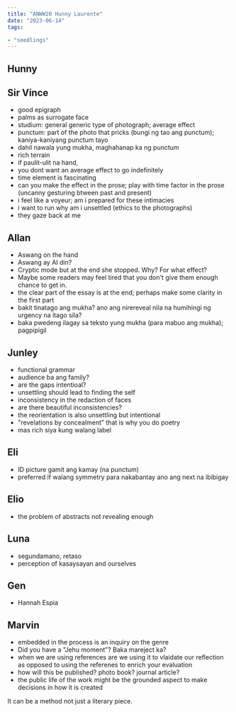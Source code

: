 ```yaml
---
title: "ANWW20 Hunny Laurente"
date: "2023-06-14"
tags:

- "seedlings"
---
```


## Hunny

## Sir Vince
- good epigraph
- palms as surrogate face
- studium: general generic type of photograph; average effect
- punctum: part of the photo that pricks (bungi ng tao ang punctum); kaniya-kaniyang punctum tayo
- dahil nawala yung mukha, maghahanap ka ng punctum
- rich terrain
- if paulit-ulit na hand,
- you dont want an average effect to go indefinitely
- time element is fascinating
- can you make the effect in the prose; play with time factor in the prose (uncanny gesturing btween past and present)
- i feel like a voyeur; am i prepared for these intimacies
- i want to run why am i unsettled (ethics to the photographs)
- they gaze back at me

## Allan
- Aswang on the hand
- Aswang ay AI din?
- Cryptic mode but at the end she stopped. Why? For what effect?
- Maybe some readers may feel tired that you don't give them enough chance to get in.
- the clear part of the essay is at the end; perhaps make some clarity in the first part
- bakit tinatago ang mukha? ano ang nirereveal nila na humihingi ng urgency na itago sila?
- baka pwedeng ilagay sa teksto yung mukha (para mabuo ang mukha); pagpipigil

## Junley
- functional grammar
- audience ba ang family?
- are the gaps intentioal?
- unsettling should lead to finding the self
- inconsistency in the redaction of faces
- are there beautiful inconsistencies?
- the reorientation is also unsettling but intentional
- "revelations by concealment" that is why you do poetry
- mas rich siya kung walang label

## Eli
- ID picture gamit ang kamay (na punctum)
- preferred if walang symmetry para nakabantay ano ang next na ibibigay

## Elio
- the problem of abstracts not revealing enough

## Luna
- segundamano, retaso
- perception of kasaysayan and ourselves

## Gen
- Hannah Espia

## Marvin
- embedded in the process is an inquiry on the genre
- Did you have a "Jehu moment"? Baka mareject ka?
- when we are using references are we using it to vlaidate our reflection as opposed to using the referenes to enrich your evaluation
- how will this be published? photo book? journal article?
- the public life of the work might be the grounded aspect to make decisions in how it is created

It can be a method not just a literary piece.